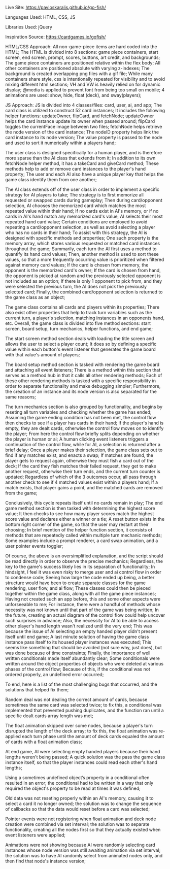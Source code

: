 Live Site: https://pavloskaralis.github.io/go-fish/

Languages Used: HTML, CSS, JS

Libraries Used: jQuery

Inspiration Source: https://cardgames.io/gofish/

HTML/CSS Approach: All non-game-piece items are hard coded into the HTML; The HTML is divided into 8 sections: game piece containers, start screen, end screen, prompt, scores, buttons, art credit, and backgrounds; The game piece containers are positioned relative within the flex body; All other containers are positioned absolute with varying z-indexes; The background is created overlapping png files with a gif file; While many containers share style, css is intentionally repeated for visibility and to avoid mixing different html sections; VH and VW is heavily relied on for dynamic display; @media is applied to prevent font from being too small on mobile; 4 animations are used: show, hide, float (deck), and sway(players);

JS Approach: JS is divided into 4 classes/files: card, user, ai, and app; The card class is utilized to construct 52 card instances; It includes the following helper functions: updateOwner, flipCard, and fetchNode; updateOwner helps the card instance update its owner when passed around; flipCard toggles the currentFace image between two files; fetchNode helps retrieve the node version of the card instance; The nodeID property helps link the card instance to its node version; The value property is passed to the node and used to sort it numerically within a players hand;

The user class is designed specifically for a human player, and is therefore more sparse than the AI class that extends from it; In addition to its own fetchNode helper method, it has a takeCard and giveCard method; These methods help to add or remove card instances to the player's hand property; The user and each AI also have a unique player key that helps the game class identify them from one another;

The AI class extends off of the user class in order to implement a specific strategy for AI players to take; The strategy is to first memorize all requested or swapped cards during gameplay; Then during card/opponent selection, AI chooses the memorized card which matches the most repeated value within their hand; If no cards exist in AI's memory, or if no cards in AI's hand match any memorized card's value, AI selects their most repeated hand card value; Certain conditions are employed to avoid repeating a card/opponent selection, as well as avoid selecting a player who has no cards in their hand; To assist with this strategy, the AI is designed with specific methods and properties; One such property is the memory array, which stores various requested or matched card instances throughout the game; Summarily, each turn the AI first uses a method to quantify its hand card values; Then, another method is used to sort these values, so that a more frequently occurring value is prioritized when filtered against memory card values; If the card is chosen from memory, the opponent is the memorized card's owner; If the card is chosen from hand, the opponent is picked at random and the previously selected opponent is not included as an option; If there is only 1 opponent to pick from, and they were selected the previous turn, the AI does not pick the previously selected card; Finally, the combined card/opponent selection is returned to the game class as an object;

The game class contains all cards and players within its properties; There also exist other properties that help to track turn variables such as the current turn, a player's selection, matching instances in an opponents hand, etc. Overall, the game class is divided into five method sections: start screen, board setup, turn mechanics, helper functions, and end game;

The start screen method section deals with loading the title screen and allows the user to select a player count; It does so by defining a specific value within each button's event listener that generates the game board with that value's amount of players;

The board setup method section is tasked with rendering the game board and attaching all event listeners; There is a method within this section that serves as a method hub in that it calls all other rendering methods; Each of these other rendering methods is tasked with a specific responsibility in order to separate functionality and make debugging simpler; Furthermore, the creation of an instance and its node version is also separated for the same reasons;

The turn mechanics section is also grouped by functionality, and begins by reseting all turn variables and checking whether the game has ended; Assuming the game ending condition has not been met, the control flow then checks to see if a player has cards in their hand; If the player's hand is empty, they are dealt cards, otherwise the control flow moves on to identify the player; From here the control flow briefly splits depending on whether the player is human or ai; A human clicking event listeners triggers a continuation of the control flow, while for AI, a selection is returned after a brief delay; Once a player makes their selection, the game class sets out to find if any matches exist, and enacts a swap; If matches are found, the player gets to request again, otherwise they must fish a card out of the deck; If the card they fish matches their failed request, they get to make another request, otherwise their turn ends, and the current turn counter is updated; Regardless of which of the 3 outcomes occur, all pass through another check to see if 4 matched values exist within a players hand; If a match exists, that player gains a point, and the matched cards are removed from the game;

Conclusively, this cycle repeats itself until no cards remain in play; The end game method section is then tasked with determining the highest score value; It then checks to see how many player scores match the highest score value and declares either a winner or a tie; A reset button exists in the bottom right corner of the game, so that the user may restart at their choosing; In brief mention of the helper function section, it consists of methods that are repeatedly called within multiple turn mechanic methods; Some examples include a prompt renderer, a card swap animation, and a user pointer events toggler;

Of course, the above is an oversimplified explanation, and the script should be read directly in order to observe the precise mechanics; Regardless, the key to the game's success likely lies in its separation of functionality; In hindsight, I feel it was even risky to merge user and ai control flow in order to condense code; Seeing how large the code ended up being, a better structure would have been to create separate classes for the game rendering, user flow, and ai flow; These classes could then be pieced together within the game class, along with all the game piece instances; Having not created such an app before, this and some other aspects were unforseeable to me; For instance, there were a handful of methods whose necessity was not known until that part of the game was being written; In the future, creating an actual diagram of the control flow could help uncover such surprises in advance; Also, the necessity for AI to be able to access other player's hand length wasn't realized until the very end; This was because the issue of AI selecting an empty handed player didn't present itself until end game; A last minute solution of having the game class instance pass itself to its housed player instances was executed; This seems like something that should be avoided (not sure why, just does), but was done because of time constraints; Finally, the importance of well written conditionals made itself abundantly clear; Some conditionals were written around the object properties of objects who were deleted at various phases of the control flow; Because of this, if the conditional was not ordered properly, an undefined error occurred;

To end, here is a list of the most challenging bugs that occurred, and the solutions that helped fix them;

Random deal was not dealing the correct amount of cards, because sometimes the same card was selected twice; to fix this, a conditional was implemented that prevented pushing duplicates, and the function ran until a specific dealt cards array length was met;

The float animation skipped over some nodes, because a player's turn disrupted the length of the deck array; to fix this, the float animation was re-applied each turn phase until the amount of deck cards equaled the amount of cards with a float animation class;

At end game, AI were selecting empty handed players because their hand lengths weren't being passed; A quick solution was the pass the game class instance itself, so that the player instances could read each other's hand lengths;

Using a sometimes undefined object’s property in a conditional often resulted in an error; the conditional had to be written in a way that only required the object's property to be read at times it was defined;

Old data was not reseting properly within an AI's memory, causing it to select a card it no longer owned; the solution was to change the sequence of callbacks so that the data would reset before a card was selected;

Pointer events were not registering when float animation and deck node creation were combined via set interval; the solution was to separate functionality, creating all the nodes first so that they actually existed when event listeners were applied;

Animations were not showing because AI were randomly selecting card instances whose node version was still awaiting animation via set interval; the solution was to have AI randomly select from animated nodes only, and then find that node's instance version;
